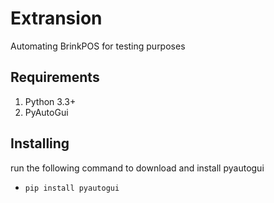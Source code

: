 # Extransion
Automating BrinkPOS for testing purposes

## Requirements
1. Python 3.3+
2. PyAutoGui

## Installing
run the following command to download and install pyautogui
- `pip install pyautogui`
